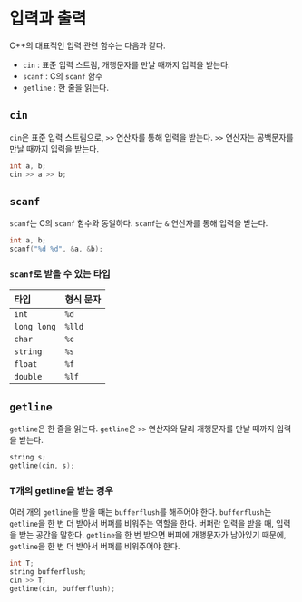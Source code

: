 # 입력과 출력

C++의 대표적인 입력 관련 함수는 다음과 같다.

* `cin` : 표준 입력 스트림, 개행문자를 만날 때까지 입력을 받는다.
* `scanf` : C의 `scanf` 함수
* `getline` : 한 줄을 읽는다.

## `cin`

`cin`은 표준 입력 스트림으로, `>>` 연산자를 통해 입력을 받는다. `>>` 연산자는 공백문자를 만날 때까지 입력을 받는다. 

```cpp
int a, b;
cin >> a >> b;
```

## `scanf`

`scanf`는 C의 `scanf` 함수와 동일하다. `scanf`는 `&` 연산자를 통해 입력을 받는다.

```cpp
int a, b;
scanf("%d %d", &a, &b);
```

### `scanf`로 받을 수 있는 타입 

| 타입 | 형식 문자 |
| :--- | :--- |
| `int` | `%d` |
| `long long` | `%lld` |
| `char` | `%c` |
| `string` | `%s` |
| `float` | `%f` |
| `double` | `%lf` |




## `getline`

`getline`은 한 줄을 읽는다. `getline`은 `>>` 연산자와 달리 개행문자를 만날 때까지 입력을 받는다.

```cpp
string s;
getline(cin, s);
```

### T개의 getline을 받는 경우

여러 개의 `getline`을 받을 때는 `bufferflush`를 해주어야 한다. `bufferflush`는 `getline`을 한 번 더 받아서 버퍼를 비워주는 역할을 한다.
버퍼란 입력을 받을 때, 입력을 받는 공간을 말한다. `getline`을 한 번 받으면 버퍼에 개행문자가 남아있기 때문에, `getline`을 한 번 더 받아서 버퍼를 비워주어야 한다.

```cpp
int T;
string bufferflush;
cin >> T;
getline(cin, bufferflush);
```

